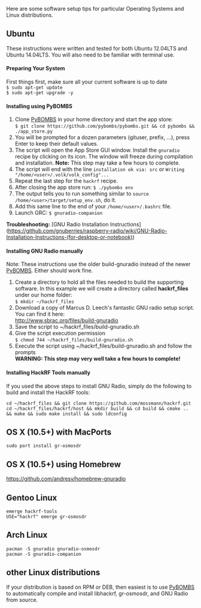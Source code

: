 Here are some software setup tips for particular Operating Systems and Linux distributions.

## Ubuntu

These instructions were written and tested for both Ubuntu 12.04LTS and Ubuntu 14.04LTS.  You will also need to be familiar with terminal use.

#### Preparing Your System

First things first, make sure all your current software is up to date<br>
`$ sudo apt-get update`<br>
`$ sudo apt-get upgrade -y`

#### Installing using PyBOMBS

1. Clone [PyBOMBS](http://gnuradio.org/pybombs) in your home directory and start the app store:<br>
     ```$ git clone https://github.com/pybombs/pybombs.git && cd pybombs && ./app_store.py```
2. You will be prompted for a dozen parameters (gituser, prefix, ...), press Enter to keep their default values.
3. The script will open the App Store GUI window. Install the `gnuradio` recipe by clicking on its icon. The window will freeze during compilation and installation. **Note:** This step may take a few hours to complete.
4. The script will end with the line `installation ok via: src` or `Writing "/home/<user>/.volk/volk_config"...`
5. Repeat the last step for the `hackrf` recipe.
6. After closing the app store run: ```$ ./pybombs env```<br>
7. The output tells you to run something similar to `source /home/<user>/target/setup_env.sh`, do it.
8. Add this same line to the end of your `/home/<user>/.bashrc` file.
9. Launch GRC: ```$ gnuradio-companion```

**Troubleshooting:** [GNU Radio Installation Instructions] (https://github.com/gnuberries/raspberry-radio/wiki/GNU-Radio-Installation-Instructions-(for-desktop-or-notebook))

#### Installing GNU Radio manually

Note: These instructions use the older build-gnuradio instead of the newer [PyBOMBS](http://gnuradio.org/pybombs). Either should work fine.

1. Create a directory to hold all the files needed to build the supporting software. In this example we will create a directory called **hackrf_files** under our home folder:<br>
`$ mkdir ~/hackrf_files`
2. Download a copy of Marcus D. Leech's fantastic GNU radio setup script.  You can find it here:<br> http://www.sbrac.org/files/build-gnuradio
3. Save the script to ~/hackrf_files/build-gnuradio.sh
4. Give the script execution permission<br>
`$ chmod 744 ~/hackrf_files/build-gnuradio.sh`
5. Execute the script using ~/hackrf_files/build-gnuradio.sh and follow the prompts<br>**WARNING: This step may very well take a few hours to complete!**

#### Installing HackRF Tools manually

If you used the above steps to install GNU Radio, simply do the following to build and install the HackRF tools:
```
cd ~/hackrf_files && git clone https://github.com/mossmann/hackrf.git
cd ~/hackrf_files/hackrf/host && mkdir build && cd build && cmake .. && make && sudo make install && sudo ldconfig
```
## OS X (10.5+) with MacPorts

```
sudo port install gr-osmosdr
```
## OS X (10.5+) using Homebrew
https://github.com/andresv/homebrew-gnuradio

## Gentoo Linux

```
emerge hackrf-tools
USE="hackrf" emerge gr-osmosdr
```

## Arch Linux

```
pacman -S gnuradio gnuradio-osmosdr
pacman -S gnuradio-companion
```

## other Linux distributions

If your distribution is based on RPM or DEB, then easiest is to use [PyBOMBS](http://gnuradio.org/pybombs) to automatically compile and install libhackrf, gr-osmosdr, and GNU Radio from source.